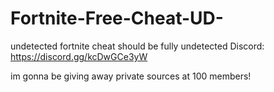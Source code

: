 # Fortnite-Free-Cheat-UD-
undetected fortnite cheat should be fully undetected
Discord: https://discord.gg/kcDwGCe3yW

im gonna be giving away private sources at 100 members!
